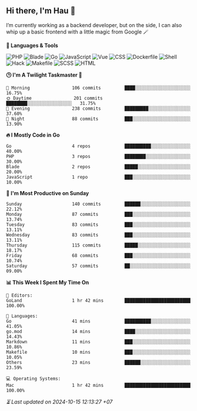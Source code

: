 ## Hi there, I'm Hau 👋
I’m currently working as a backend developer, but on the side, I can also whip up a basic frontend with a little magic from Google 🪄

<!--START_SECTION:readme-stats-->
**💬 Languages & Tools**

![PHP](https://img.shields.io/badge/PHP-65.15%25-4F5D95?&logo=PHP&labelColor=151b23)
![Blade](https://img.shields.io/badge/Blade-26.30%25-f7523f?&logo=Blade&labelColor=151b23)
![Go](https://img.shields.io/badge/Go-04.28%25-00ADD8?&logo=Go&labelColor=151b23)
![JavaScript](https://img.shields.io/badge/JavaScript-02.40%25-f1e05a?&logo=JavaScript&labelColor=151b23)
![Vue](https://img.shields.io/badge/Vue-01.21%25-41b883?&logo=Vue&labelColor=151b23)
![CSS](https://img.shields.io/badge/CSS-00.29%25-563d7c?&logo=CSS&labelColor=151b23)
![Dockerfile](https://img.shields.io/badge/Dockerfile-00.13%25-384d54?&logo=Dockerfile&labelColor=151b23)
![Shell](https://img.shields.io/badge/Shell-00.09%25-89e051?&logo=Shell&labelColor=151b23)
![Hack](https://img.shields.io/badge/Hack-00.07%25-878787?&logo=Hack&labelColor=151b23)
![Makefile](https://img.shields.io/badge/Makefile-00.05%25-427819?&logo=Makefile&labelColor=151b23)
![SCSS](https://img.shields.io/badge/SCSS-00.02%25-c6538c?&logo=SCSS&labelColor=151b23)
![HTML](https://img.shields.io/badge/HTML-00.02%25-e34c26?&logo=HTML&labelColor=151b23)


**🕒 I'm A Twilight Taskmaster 🌆**

```text
🌅 Morning                106 commits         ████░░░░░░░░░░░░░░░░░░░░░   16.75%
🌞 Daytime                201 commits         ████████░░░░░░░░░░░░░░░░░   31.75%
🌆 Evening                238 commits         █████████░░░░░░░░░░░░░░░░   37.60%
🌙 Night                  88 commits          ███░░░░░░░░░░░░░░░░░░░░░░   13.90%
```

**🔥 I Mostly Code in Go**

```text
Go                       4 repos             ██████████░░░░░░░░░░░░░░░   40.00%
PHP                      3 repos             ████████░░░░░░░░░░░░░░░░░   30.00%
Blade                    2 repos             █████░░░░░░░░░░░░░░░░░░░░   20.00%
JavaScript               1 repo              ███░░░░░░░░░░░░░░░░░░░░░░   10.00%
```

**📅 I'm Most Productive on Sunday**

```text
Sunday                   140 commits         ██████░░░░░░░░░░░░░░░░░░░   22.12%
Monday                   87 commits          ███░░░░░░░░░░░░░░░░░░░░░░   13.74%
Tuesday                  83 commits          ███░░░░░░░░░░░░░░░░░░░░░░   13.11%
Wednesday                83 commits          ███░░░░░░░░░░░░░░░░░░░░░░   13.11%
Thursday                 115 commits         █████░░░░░░░░░░░░░░░░░░░░   18.17%
Friday                   68 commits          ███░░░░░░░░░░░░░░░░░░░░░░   10.74%
Saturday                 57 commits          ██░░░░░░░░░░░░░░░░░░░░░░░   09.00%
```

**📊 This Week I Spent My Time On**

```text
📝 Editors:
GoLand                   1 hr 42 mins        █████████████████████████   100.00%

💬 Languages:
Go                       41 mins             ██████████░░░░░░░░░░░░░░░   41.05%
go.mod                   14 mins             ████░░░░░░░░░░░░░░░░░░░░░   14.43%
Markdown                 11 mins             ███░░░░░░░░░░░░░░░░░░░░░░   10.86%
Makefile                 10 mins             ███░░░░░░░░░░░░░░░░░░░░░░   10.05%
Others                   23 mins             ██████░░░░░░░░░░░░░░░░░░░   23.59%

💻 Operating Systems:
Mac                      1 hr 42 mins        █████████████████████████   100.00%
```



*⏳ Last updated on 2024-10-15 12:13:27 +07*
<!--END_SECTION:readme-stats-->
